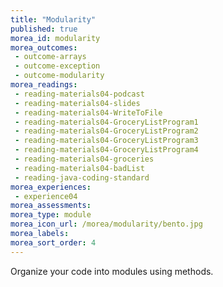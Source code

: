 ```yaml
---
title: "Modularity"
published: true
morea_id: modularity
morea_outcomes:
 - outcome-arrays
 - outcome-exception
 - outcome-modularity
morea_readings:
 - reading-materials04-podcast 
 - reading-materials04-slides
 - reading-materials04-WriteToFile       
 - reading-materials04-GroceryListProgram1 
 - reading-materials04-GroceryListProgram2
 - reading-materials04-GroceryListProgram3 
 - reading-materials04-GroceryListProgram4 
 - reading-materials04-groceries      
 - reading-materials04-badList          
 - reading-java-coding-standard
morea_experiences:
 - experience04
morea_assessments:
morea_type: module
morea_icon_url: /morea/modularity/bento.jpg
morea_labels:
morea_sort_order: 4
---
```


Organize your code into modules using methods.